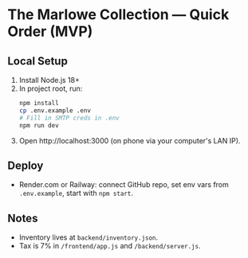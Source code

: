 
# The Marlowe Collection — Quick Order (MVP)

## Local Setup
1) Install Node.js 18+
2) In project root, run:
   ```bash
   npm install
   cp .env.example .env
   # Fill in SMTP creds in .env
   npm run dev
   ```
3) Open http://localhost:3000 (on phone via your computer's LAN IP).

## Deploy
- Render.com or Railway: connect GitHub repo, set env vars from `.env.example`, start with `npm start`.

## Notes
- Inventory lives at `backend/inventory.json`.
- Tax is 7% in `/frontend/app.js` and `/backend/server.js`.
